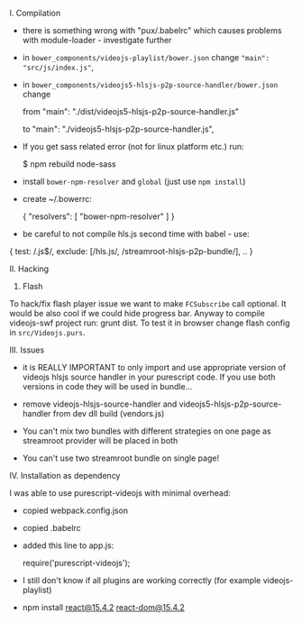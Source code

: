 I. Compilation

  * there is something wrong with "pux/.babelrc" which causes problems with module-loader - investigate further

  * in `bower_components/videojs-playlist/bower.json` change `"main": "src/js/index.js"`,

  * in `bower_components/videojs5-hlsjs-p2p-source-handler/bower.json` change

    from "main": "./dist/videojs5-hlsjs-p2p-source-handler.js"

    to "main": "./videojs5-hlsjs-p2p-source-handler.js",


  * If you get sass related error (not for linux platform etc.) run:

    $ npm rebuild node-sass

  * install `bower-npm-resolver` and `global` (just use `npm install`)

  * create ~/.bowerrc:

    {
      "resolvers": [
        "bower-npm-resolver"
      ]
    }

  * be careful to not compile hls.js second time with babel - use:

  { test: /\.js$/,
    exclude: [/hls.js/, /streamroot-hlsjs-p2p-bundle/],
    ..
  }

II. Hacking

1. Flash

To hack/fix flash player issue we want to make `FCSubscribe` call optional. It would be also cool if we could hide progress bar. Anyway to compile videojs-swf project run: grunt dist. To test it in browser change flash config in `src/Videojs.purs`.


III. Issues

  * it is REALLY IMPORTANT to only import and use appropriate version of videojs hlsjs source handler in your purescript code. If you use both versions in code they will be used in bundle...

  * remove videojs-hlsjs-source-handler and videojs5-hlsjs-p2p-source-handler from dev dll build (vendors.js)

  * You can't mix two bundles with different strategies on one page as streamroot provider will be placed in both

  * You can't use two streamroot bundle on single page!



IV. Installation as dependency

  I was able to use purescript-videojs with minimal overhead:

  * copied webpack.config.json

  * copied .babelrc

  * added this line to app.js:

      require('purescript-videojs');

  * I still don't know if all plugins are working correctly (for example videojs-playlist)


  * npm install react@15.4.2 react-dom@15.4.2


